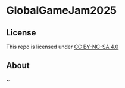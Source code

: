 # GlobalGameJam2025

## License

This repo is licensed under [CC BY-NC-SA 4.0](https://creativecommons.org/licenses/by-nc-sa/4.0/deed.zh-hans)

## About

~